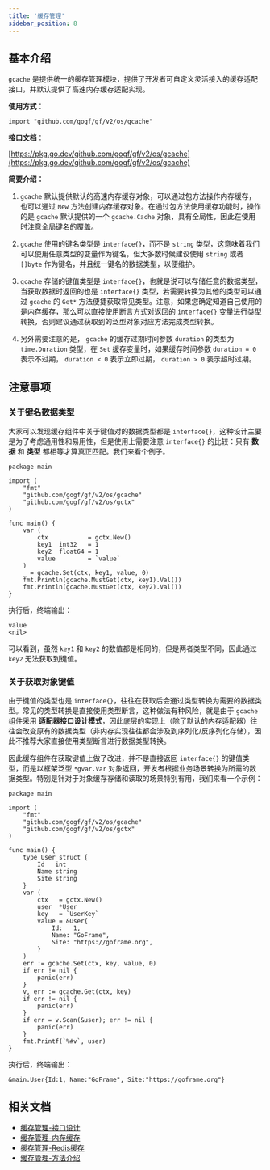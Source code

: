 ```yaml
---
title: '缓存管理'
sidebar_position: 8
---
```


## 基本介绍

`gcache` 是提供统一的缓存管理模块，提供了开发者可自定义灵活接入的缓存适配接口，并默认提供了高速内存缓存适配实现。

**使用方式**：

```
import "github.com/gogf/gf/v2/os/gcache"
```

**接口文档**：

[https://pkg.go.dev/github.com/gogf/gf/v2/os/gcache](https://pkg.go.dev/github.com/gogf/gf/v2/os/gcache)

**简要介绍：**

1. `gcache` 默认提供默认的高速内存缓存对象，可以通过包方法操作内存缓存，也可以通过 `New` 方法创建内存缓存对象。在通过包方法使用缓存功能时，操作的是 `gcache` 默认提供的一个 `gcache.Cache` 对象，具有全局性，因此在使用时注意全局键名的覆盖。

2. `gcache` 使用的键名类型是 `interface{}`，而不是 `string` 类型，这意味着我们可以使用任意类型的变量作为键名，但大多数时候建议使用 `string` 或者 `[]byte` 作为键名，并且统一键名的数据类型，以便维护。

3. `gcache` 存储的键值类型是 `interface{}`，也就是说可以存储任意的数据类型，当获取数据时返回的也是 `interface{}` 类型，若需要转换为其他的类型可以通过 `gcache` 的 `Get*` 方法便捷获取常见类型。注意，如果您确定知道自己使用的是内存缓存，那么可以直接使用断言方式对返回的 `interface{}` 变量进行类型转换，否则建议通过获取到的泛型对象对应方法完成类型转换。

4. 另外需要注意的是， `gcache` 的缓存过期时间参数 `duration` 的类型为 `time.Duration` 类型，在 `Set` 缓存变量时，如果缓存时间参数 `duration = 0` 表示不过期， `duration < 0` 表示立即过期， `duration > 0` 表示超时过期。


## 注意事项

### 关于键名数据类型

大家可以发现缓存组件中关于键值对的数据类型都是 `interface{}`，这种设计主要是为了考虑通用性和易用性，但是使用上需要注意 `interface{}` 的比较：只有 **数据** 和 **类型** 都相等才算真正匹配。我们来看个例子。

```
package main

import (
	"fmt"
	"github.com/gogf/gf/v2/os/gcache"
	"github.com/gogf/gf/v2/os/gctx"
)

func main() {
	var (
		ctx           = gctx.New()
		key1  int32   = 1
		key2  float64 = 1
		value         = `value`
	)
	_ = gcache.Set(ctx, key1, value, 0)
	fmt.Println(gcache.MustGet(ctx, key1).Val())
	fmt.Println(gcache.MustGet(ctx, key2).Val())
}
```

执行后，终端输出：

```
value
<nil>
```

可以看到，虽然 `key1` 和 `key2` 的数值都是相同的，但是两者类型不同，因此通过 `key2` 无法获取到键值。

### 关于获取对象键值

由于键值的类型也是 `interface{}`，往往在获取后会通过类型转换为需要的数据类型。常见的类型转换是直接使用类型断言，这种做法有种风险，就是由于 `gcache` 组件采用 **适配器接口设计模式**，因此底层的实现上（除了默认的内存适配器）往往会改变原有的数据类型（非内存实现往往都会涉及到序列化/反序列化存储），因此不推荐大家直接使用类型断言进行数据类型转换。

因此缓存组件在获取键值上做了改进，并不是直接返回 `interface{}` 的键值类型，而是以框架泛型 `*gvar.Var` 对象返回，开发者根据业务场景转换为所需的数据类型。特别是针对于对象缓存存储和读取的场景特别有用，我们来看一个示例：

```
package main

import (
	"fmt"
	"github.com/gogf/gf/v2/os/gcache"
	"github.com/gogf/gf/v2/os/gctx"
)

func main() {
	type User struct {
		Id   int
		Name string
		Site string
	}
	var (
		ctx   = gctx.New()
		user  *User
		key   = `UserKey`
		value = &User{
			Id:   1,
			Name: "GoFrame",
			Site: "https://goframe.org",
		}
	)
	err := gcache.Set(ctx, key, value, 0)
	if err != nil {
		panic(err)
	}
	v, err := gcache.Get(ctx, key)
	if err != nil {
		panic(err)
	}
	if err = v.Scan(&user); err != nil {
		panic(err)
	}
	fmt.Printf(`%#v`, user)
}
```

执行后，终端输出：

```
&main.User{Id:1, Name:"GoFrame", Site:"https://goframe.org"}
```

## 相关文档

- [缓存管理-接口设计](output/goframe-v2.0-md/核心组件-重点/缓存管理/缓存管理-接口设计)
- [缓存管理-内存缓存](output/goframe-v2.0-md/核心组件-重点/缓存管理/缓存管理-内存缓存)
- [缓存管理-Redis缓存](output/goframe-v2.0-md/核心组件-重点/缓存管理/缓存管理-Redis缓存)
- [缓存管理-方法介绍](output/goframe-v2.0-md/核心组件-重点/缓存管理/缓存管理-方法介绍)